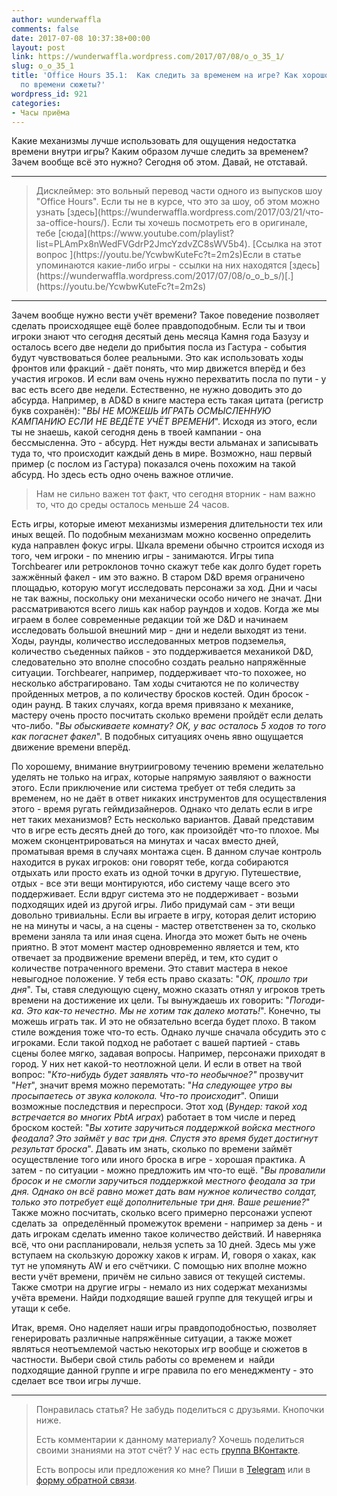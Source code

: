```yaml
---
author: wunderwaffla
comments: false
date: 2017-07-08 10:37:38+00:00
layout: post
link: https://wunderwaffla.wordpress.com/2017/07/08/o_o_35_1/
slug: o_o_35_1
title: 'Office Hours 35.1:  Как следить за временем на игре? Как хорошо отыграть ограниченные
  по времени сюжеты?'
wordpress_id: 921
categories:
- Часы приёма
---
```


Какие механизмы лучше использовать для ощущения недостатка времени внутри игры? Каким образом лучше следить за временем? Зачем вообще всё это нужно? Сегодня об этом. Давай, не отставай.<!-- more -->



* * *





<blockquote>Дисклеймер: это вольный перевод части одного из выпусков шоу "Office Hours". Если ты не в курсе, что это за шоу, об этом можно узнать [здесь](https://wunderwaffla.wordpress.com/2017/03/21/что-за-office-hours/). Если ты хочешь посмотреть его в оригинале, тебе [сюда](https://www.youtube.com/playlist?list=PLAmPx8nWedFVGdrP2JmcYzdvZC8sWV5b4).
[Ссылка на этот вопрос
](https://youtu.be/YcwbwKuteFc?t=2m2s)Если в статье упоминаются какие-либо игры - ссылки на них находятся [здесь](https://wunderwaffla.wordpress.com/2017/07/08/o_o_b_s/)[.](https://youtu.be/YcwbwKuteFc?t=2m2s)</blockquote>





* * *



Зачем вообще нужно вести учёт времени? Такое поведение позволяет сделать происходящее ещё более правдоподобным. Если ты и твои игроки знают что сегодня десятый день месяца Камня года Базузу и осталось всего две недели до прибытия посла из Гастура - события будут чувствоваться более реальными. Это как использовать ходы фронтов или фракций - даёт понять, что мир движется вперёд и без участия игроков. И если вам очень нужно перехватить посла по пути - у вас есть всего две недели. Естественно, не нужно доводить это до абсурда. Например, в AD&D в книге мастера есть такая цитата (регистр букв сохранён): "_ВЫ НЕ МОЖЕШЬ ИГРАТЬ ОСМЫСЛЕННУЮ КАМПАНИЮ ЕСЛИ НЕ ВЕДЁТЕ УЧЁТ ВРЕМЕНИ_". Исходя из этого, если ты не знаешь, какой сегодня день в твоей кампании - она бессмысленна. Это - абсурд. Нет нужды вести альманах и записывать туда то, что происходит каждый день в мире.
Возможно, наш первый пример (с послом из Гастура) показался очень похожим на такой абсурд. Но здесь есть одно очень важное отличие.



<blockquote>Нам не сильно важен тот факт, что сегодня вторник - нам важно то, что до среды осталось меньше 24 часов.</blockquote>



Есть игры, которые имеют механизмы измерения длительности тех или иных вещей. По подобным механизмам можно косвенно определить куда направлен фокус игры. Шкала времени обычно строится исходя из того, чем игроки - по мнению игры - занимаются. Игры типа Torchbearer или ретроклонов точно скажут тебе как долго будет гореть зажжённый факел - им это важно. В старом D&D время ограничено площадью, которую могут исследовать персонажи за ход. Дни и часы не так важны, поскольку они механически особо ничего не значат. Дни рассматриваются всего лишь как набор раундов и ходов. Когда же мы играем в более современные редакции той же D&D и начинаем исследовать большой внешний мир - дни и недели выходят из тени. Ходы, раунды, количество исследованных метров подземелья, количество съеденных пайков - это поддерживается механикой D&D, следовательно это вполне способно создать реально напряжённые ситуации. Torchbearer, например, поддерживает что-то похожее, но несколько абстрагировано. Там ходы считаются не по количеству пройденных метров, а по количеству бросков костей. Один бросок - один раунд.
В таких случаях, когда время привязано к механике, мастеру очень просто посчитать сколько времени пройдёт если делать что-либо. "_Вы обыскиваете комнату? ОК, у вас осталось 5 ходов то того как погаснет факел_". В подобных ситуациях очень явно ощущается движение времени вперёд.

По хорошему, внимание внутриигровому течению времени желательно уделять не только на играх, которые напрямую заявляют о важности этого. Если приключение или система требует от тебя следить за временем, но не даёт в ответ никаких инструментов для осуществления этого - время ругать геймдизайнеров. Однако что делать если в игре нет таких механизмов? Есть несколько вариантов. Давай представим что в игре есть десять дней до того, как произойдёт что-то плохое. Мы можем сконцентрироваться на минутах и часах вместо дней, проматывая время в случаях монтажа сцен. В данном случае контроль находится в руках игроков: они говорят тебе, когда собираются отдыхать или просто ехать из одной точки в другую. Путешествие, отдых - все эти вещи монтируются, ибо систему чаще всего это поддерживает. Если вдруг система это не поддерживает - возьми подходящих идей из другой игры. Либо придумай сам - эти вещи довольно тривиальны.
Если вы играете в игру, которая делит историю не на минуты и часы, а на сцены - мастер ответственен за то, сколько времени заняла та или иная сцена. Иногда это может быть не очень приятно. В этот момент мастер одновременно является и тем, кто отвечает за продвижение времени вперёд, и тем, кто судит о количестве потраченного времени. Это ставит мастера в некое невыгодное положение. У тебя есть право сказать: "_ОК, прошло три дня_". Ты, ставя следующую сцену, можно сказать отнял у игроков треть времени на достижение их цели. Ты вынуждаешь их говорить: "_Погоди-ка. Это как-то нечестно. Мы не хотим так далеко мотать!_". Конечно, ты можешь играть так. И это не обязательно всегда будет плохо. В таком стиле вождения тоже что-то есть. Однако лучше сначала обсудить это с игроками.
Если такой подход не работает с вашей партией - ставь сцены более мягко, задавая вопросы. Например, персонажи приходят в город. У них нет какой-то неотложной цели. И если в ответ на твой вопрос: "_Кто-нибудь будет заявлять что-то необычное?"_ прозвучит "_Нет_", значит время можно перемотать: "_На следующее утро вы просыпаетесь от звука колокола. Что-то происходит_". Опиши возможные последствия и переспроси. Этот ход (_Вундер: такой ход встречается во многих PbtA играх_) работает в том числе и перед броском костей: "_Вы хотите заручиться поддержкой войска местного феодала? Это займёт у вас три дня. Спустя это время будет достигнут результат броска_". Давать им знать, сколько по времени займёт осуществление того или иного броска в игре - хорошая практика. А затем - по ситуации - можно предложить им что-то ещё. "_Вы провалили бросок и не смогли заручиться поддержкой местного феодала за три дня. Однако он всё равно может дать вам нужное количество солдат, только это потребует ещё дополнительные три дня. Ваше решение?_"
Также можно посчитать, сколько всего примерно персонажи успеют сделать за  определённый промежуток времени - например за день - и дать игрокам сделать именно такое количество действий. И наверняка всё, что они распланировали, нельзя успеть за 10 дней. Здесь мы уже вступаем на скользкую дорожку хаков к играм. И, говоря о хаках, как тут не упомянуть AW и его счётчики. С помощью них вполне можно вести учёт времени, причём не сильно завися от текущей системы. Также смотри на другие игры - немало из них содержат механизмы учёта времени. Найди подходящие вашей группе для текущей игры и утащи к себе.

Итак, время. Оно наделяет наши игры правдоподобностью, позволяет генерировать различные напряжённые ситуации, а также может являться неотъемлемой частью некоторых игр вообще и сюжетов в частности. Выбери свой стиль работы со временем и  найди подходящие данной группе и игре правила по его менеджменту - это сделает все твои игры лучше.



* * *





<blockquote>Понравилась статья? Не забудь поделиться с друзьями. Кнопочки ниже.

Есть комментарии к данному материалу? Хочешь поделиться своими знаниями на этот счёт? У нас есть [группа ВКонтакте](https://vk.com/rpgbasement).

Есть вопросы или предложения ко мне? Пиши в [Telegram](https://t.me/wunderwaffla) или в [форму обратной связи](https://wunderwaffla.wordpress.com/contact/).</blockquote>




